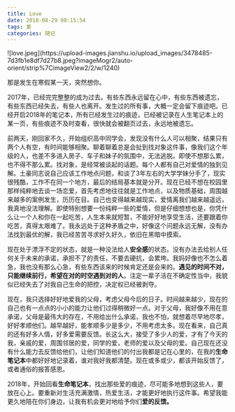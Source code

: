 ```yaml
---
title: Love
date: 2018-08-29 08:15:54
tags: 爱
categories: 随记
---
```


<meta name="referrer" content="no-referrer" />
![love.jpeg](https://upload-images.jianshu.io/upload_images/3478485-7d3fb1e8df7d27b8.jpeg?imageMogr2/auto-orient/strip%7CimageView2/2/w/1240)

那是发生在寒假某一天，突然想你。

<!--more-->

2017年，已经完完整整的成为过去。有些东西永远留在心中，有些东西被遗忘，有些东西已经失去，有些人也离开。发生过的所有事，大概一定会留下痕迹吧。已经开启2018年的笔记本，所有已经发生过的痕迹，已经被记录在人生笔记本上的某一页，有些痕迹不及时查看，很快就会被翻页过去，永远地被遗忘。

前两天，刚回家不久，开始组织高中同学会，发现没有什么人可以相聚，结果只有两个人有空，有时间能够相聚。聊着聊着总是会扯到找对象这件事，像我们这个年级的人，也差不多进入房子、车子和妹子的氛围中，无法逃脱。即使不想那么累，也不得不那么累。找对象，是经常被谈起的话题。每个人都有自己对爱情的独到见解。土豪同志说自己应该工作地点问题，和谈了3年左右的大学学妹分手了，现实很残酷，工作不在同一个地方，最后的结局基本就是分开。现在已经不想在校园里那样纯粹地去谈一场恋爱，首先考虑地往往就是工作地点，以及物质基础，周围越来越多的案例发生，历历在目。自己也变得越来越现实，爱情离我们越来越遥远，我真地没法理解。即使特别想要一份纯粹一些的爱情，但是仔细想想也是，你凭什么让一个人和你在一起吃苦，人生本来就短暂，不能好好地享受生活，还要跟着你吃苦，真得太艰难了。我永远处于这种矛盾之中，好像这个问题永远无解，没有办法找到最优的解，我已经苦苦寻求好久好久，依旧在黑暗中摸索。

现在处于漂浮不定的状态，就是一种没法给人**安全感**的状态。没有办法去给别人任何关于未来的承诺，承担不了的责任，不要去硬抗，会累垮。我妈好像也不怎么着急，我也没有那么心急，有些东西该来的时候肯定还是会来的。**遇见的时间不对，只能继续前行，希望在对的时空遇到对的人**。注定一辈子活在不确定性当中，我貌似已经失去了对我自己生命的把控，决定权已经被剥夺。

现在，我只选择好好地爱我的父母，考虑父母今后的日子。时间越来越少，现在的自己也有一点点的小小的能力让他们过得稍微好一点。对于父母，我好像不用在意承诺，父母是最伟大的存在，不用给出什么承诺，我也不怕，就想着尽早地尽孝，好好孝顺他们。越早越好，能孝顺多少是多少，不用考虑太多。现在看来，自己真的还有好多人情，好多爱需要反馈。长这么大，接受了多少人的爱，才有了今天的我，亲戚的爱，周围邻居的爱，同学的爱，老师的爱以及父母的爱。自己现在还没有什么能力去反馈给他们，让他们知道他们的付出我都是记在心里的，在我的**生命笔记本**中都好好地记录着，谁对我好我都清楚。现在或多或少，都该开始反馈了，或者通俗的报答感恩。

2018年，开始回看**生命笔记本**，找出那些爱的痕迹，尽可能多地想到这些人，要放在心上。要重新对生活充满激情，热爱生活，才能更好地执行这件事。希望我能更久地陪在你们身边，让我有机会更对地给予你们**爱的反馈。**
